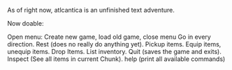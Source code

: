 As of right now, atlcantica is an unfinished text adventure.

Now doable:

Open menu:
    Create new game,
    load old game,
    close menu
Go in every direction.
Rest (does no really do anything yet).
Pickup items.
Equip items, unequip items.
Drop Items.
List inventory.
Quit (saves the game and exits).
Inspect (See all items in current Chunk).
help (print all available commands)